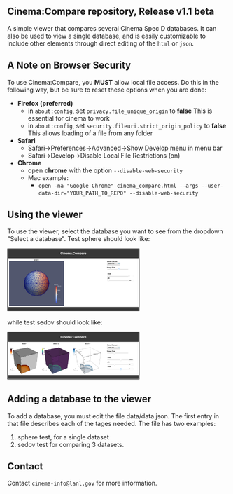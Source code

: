 ## Cinema:Compare repository, Release v1.1 beta

A simple viewer that compares several Cinema Spec D databases. It can also be used to view a single database, and is easily customizable to include other elements through direct editing of the `html` or `json`.

## A Note on Browser Security
To use Cinema:Compare, you **MUST** allow local file access. Do this in the following way, but be sure to reset these options when you are done:

- **Firefox (preferred)** 
    - in ```about:config```, set ```privacy.file_unique_origin``` to **false**
        This is essential for cinema to work
    - in ```about:config```, set ```security.fileuri.strict_origin_policy``` to **false**
        This allows loading of a file from any folder
- **Safari** 
    - Safari->Preferences->Advanced->Show Develop menu in menu bar
    - Safari->Develop->Disable Local File Restrictions (on)
- **Chrome** 
    - open **chrome** with the option ```--disable-web-security``` 
    - Mac example:
        - ```open -na "Google Chrome" cinema_compare.html --args --user-data-dir="YOUR_PATH_TO_REPO" --disable-web-security```

## Using the viewer

To use the viewer, select the database you want to see from the dropdown "Select a database". Test sphere should look like:

<img src="cinema/testImages/sphere.png" width="300" border="1"/>

while test sedov should look like:

<img src="cinema/testImages/sedov.png" width="300" border="1"/>


## Adding a database to the viewer
To add a database, you must edit the file data/data.json. The first entry in that file describes each of the tages needed. The file has two examples: 
1. sphere test, for a single dataset
2. sedov test for comparing 3 datasets.


## Contact

Contact `cinema-info@lanl.gov` for more information.

